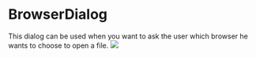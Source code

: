 # BrowserDialog
This dialog can be used when you want to ask the user which browser he wants to choose to open a file.
<img src="https://tutorials.pieterjan.pro/img/BrowserDialoogVoorbeeld.png">

